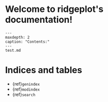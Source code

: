 # Welcome to ridgeplot's documentation!

```{toctree}
---
maxdepth: 2
caption: "Contents:"
---
test.md
```


# Indices and tables

* {ref}`genindex`
* {ref}`modindex`
* {ref}`search`
